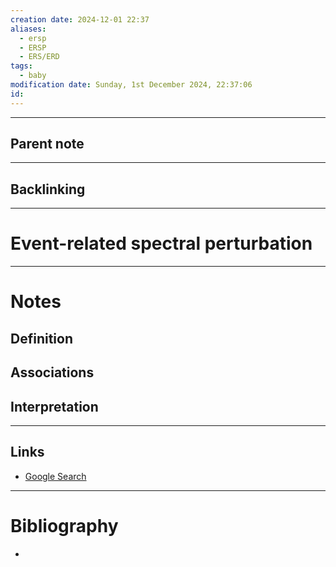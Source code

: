 ```yaml
---
creation date: 2024-12-01 22:37
aliases:
  - ersp
  - ERSP
  - ERS/ERD
tags:
  - baby
modification date: Sunday, 1st December 2024, 22:37:06
id:
---
```

---

## Parent note
---
## Backlinking


---
# Event-related spectral perturbation


---
# Notes

## Definition

## Associations

## Interpretation

---
## Links
- [Google Search](https://www.google.com/search?q=Event-related+spectral+perturbation)

---
# Bibliography
+ 